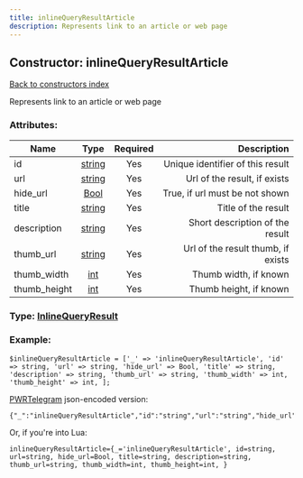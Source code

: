```yaml
---
title: inlineQueryResultArticle
description: Represents link to an article or web page
---
```

## Constructor: inlineQueryResultArticle  
[Back to constructors index](index.md)



Represents link to an article or web page

### Attributes:

| Name     |    Type       | Required | Description |
|----------|:-------------:|:--------:|------------:|
|id|[string](../types/string.md) | Yes|Unique identifier of this result|
|url|[string](../types/string.md) | Yes|Url of the result, if exists|
|hide\_url|[Bool](../types/Bool.md) | Yes|True, if url must be not shown|
|title|[string](../types/string.md) | Yes|Title of the result|
|description|[string](../types/string.md) | Yes|Short description of the result|
|thumb\_url|[string](../types/string.md) | Yes|Url of the result thumb, if exists|
|thumb\_width|[int](../types/int.md) | Yes|Thumb width, if known|
|thumb\_height|[int](../types/int.md) | Yes|Thumb height, if known|



### Type: [InlineQueryResult](../types/InlineQueryResult.md)


### Example:

```
$inlineQueryResultArticle = ['_' => 'inlineQueryResultArticle', 'id' => string, 'url' => string, 'hide_url' => Bool, 'title' => string, 'description' => string, 'thumb_url' => string, 'thumb_width' => int, 'thumb_height' => int, ];
```  

[PWRTelegram](https://pwrtelegram.xyz) json-encoded version:

```
{"_":"inlineQueryResultArticle","id":"string","url":"string","hide_url":"Bool","title":"string","description":"string","thumb_url":"string","thumb_width":"int","thumb_height":"int"}
```


Or, if you're into Lua:  


```
inlineQueryResultArticle={_='inlineQueryResultArticle', id=string, url=string, hide_url=Bool, title=string, description=string, thumb_url=string, thumb_width=int, thumb_height=int, }

```


